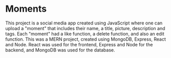 # Moments

This project is a social media app created using JavaScript where one can upload a "moment" that includes their name, a title, picture, description and tags. 
Each "moment" had a like function, a delete function, and also an edit function. This was a MERN project, created using MongoDB, Express, React and Node.
React was used for the frontend, Express and Node for the backend, and MongoDB was used for the database.
